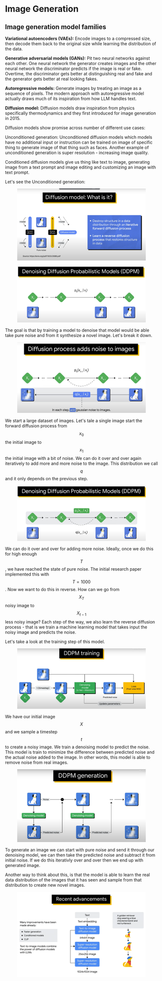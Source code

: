 # Image Generation

## Image generation model families

**Variational autoencoders (VAEs):** Encode images to a compressed size, then decode them back to the original size while learning the distribution of the data.

**Generative adversarial models (GANs):** Pit two neural networks against each other. One neural network the generator creates images and the other neural network the discriminator predicts if the image is real or fake. Overtime, the discriminator gets better at distinguishing real and fake and the generator gets better at real looking fakes.

**Autoregressive models:** Generate images by treating an image as a sequence of pixels. The modern approach with autoregressive model actually draws much of its inspiration from how LLM handles text.

**Diffusion model:** Diffusion models draw inspiration from physics specifically thermodynamics and they first introduced for image generation in 2015.

Diffusion models show promise across number of different use cases:

Unconditioned generation:  Unconditioned diffusion models which models have no additional input or instruction can be trained on image of specific thing to generate image of that thing such as faces. Another example of unconditioned generation is super resolution - increasing image quality.

Conditioned diffusion models give us thing like text to image, generating image from a text prompt and image editing and customizing an image with text prompt.

Let's see the Unconditioned generation:

<figure><img src=".gitbook/assets/image (1).png" alt=""><figcaption></figcaption></figure>

<figure><img src=".gitbook/assets/image (2).png" alt=""><figcaption></figcaption></figure>

The goal is that by training a model to denoise that model would be able take pure noise and from it synthesize a novel image. Let's break it down.

<figure><img src=".gitbook/assets/image (3).png" alt=""><figcaption></figcaption></figure>

We start a large dataset of images. Let's tale a single image start the forward diffusion process from $$x_0$$ the initial image to $$x_1$$the initial image with a bit of noise. We can do it over and over again iteratively to add more and more noise to the image. This distribution we call $$q$$ and it only depends on the previous step.&#x20;

<figure><img src=".gitbook/assets/image (4).png" alt=""><figcaption></figcaption></figure>

We can do it over and over for adding more noise. Ideally, once we do this for high enough $$T$$, we have reached the state of pure noise. The initial research paper implemented this with $$T=1000$$. Now we want to do this in reverse. How can we go from $$X_T$$ noisy image to $$X_{t-1}$$ less noisy image? Each step of the way, we also learn the reverse diffusion process - that is we train a machine learning model that takes input the noisy image and predicts the noise.

Let's take a look at the training step of this model.

<figure><img src=".gitbook/assets/image (5).png" alt=""><figcaption></figcaption></figure>

We have our initial image $$X$$and we sample a timestep $$t$$ to create a noisy image. We train a denoising model to predict the noise. This model is train to minimize the difference between predicted noise and the actual noise added to the image. In other words, this model is able to remove noise from real images.

<figure><img src=".gitbook/assets/image (6).png" alt=""><figcaption></figcaption></figure>

To generate an image we can start with pure noise and send it through our denoising model, we can then take the predicted noise and subtract it from initial noise. If we do this iterativly over and over then we end up with generated image.

Another way to think about this, is that the model is able to learn the real data distribution of the images that it has seen and sample from that distribution to create new novel images. &#x20;

<figure><img src=".gitbook/assets/image (7).png" alt=""><figcaption></figcaption></figure>

